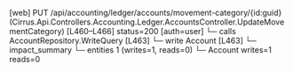[web] PUT /api/accounting/ledger/accounts/movement-category/{id:guid}  (Cirrus.Api.Controllers.Accounting.Ledger.AccountsController.UpdateMovementCategory)  [L460–L466] status=200 [auth=user]
  └─ calls AccountRepository.WriteQuery [L463]
  └─ write Account [L463]
  └─ impact_summary
    └─ entities 1 (writes=1, reads=0)
      └─ Account writes=1 reads=0

